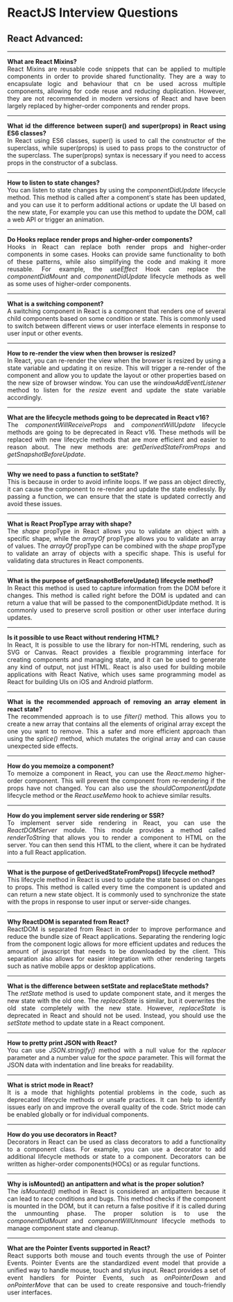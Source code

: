 # ReactJS Interview Questions

<div style="text-align: justify">

## React Advanced:

---

**What are React Mixins?**  
React Mixins are reusable code snippets that can be applied to multiple components in order to provide shared
functionality. They are a way to encapsulate logic and behaviour that cn be used across multiple components, allowing
for code reuse and reducing duplication. However, they are not recommended in modern versions of React and have been
largely replaced by higher-order components and render props.

---

**What id the difference between super() and super(props) in React using ES6 classes?**  
In React using ES6 classes, super() is used to call the constructor of the superclass, while super(props) is used to
pass props to the constructor of the superclass. The super(props) syntax is necessary if you need to access props in
the constructor of a subclass.

---

**How to listen to state changes?**  
You can listen to state changes by using the *componentDidUpdate* lifecycle method. This method is called after a
component's state has been updated, and you can use it to perform additional actions or update the UI based on the new
state, For example you can use this method to update the DOM, call a web API or trigger an animation.

---

**Do Hooks replace render props and higher-order components?**  
Hooks in React can replace both render props and higher-order components in some cases. Hooks can provide same
functionality to both of these patterns, while also simplifying the code and making it more reusable. For example, the
*useEffect* Hook can replace the *componentDidMount* and *componentDidUpdate* lifecycle methods as well as some uses
of higher-order components.

---

**What is a switching component?**  
A switching component in React is a component that renders one of several child components based on some condition or
state. This is commonly used to switch between different views or user interface elements in response to user input
or other events.

---

**How to re-render the view when then browser is resized?**  
In React, you can re-render the view when the browser is resized by using a state variable and updating it on resize.
This will trigger a re-render of the component and allow you to update the layout or other properties based on the new
size of browser window. You can use the *windowAddEventListener* method to listen for the *resize* event and update the
state variable accordingly.

---

**What are the lifecycle methods going to be deprecated in React v16?**  
The *componentWillReceiveProps* and *componentWillUpdate* lifecycle methods are going to be deprecated in React v16.
These methods will be replaced with new lifecycle methods that are more efficient and easier to reason about. The new
methods are: *getDerivedStateFromProps* and *getSnapshotBeforeUpdate*.

---

**Why we need to pass a function to setState?**  
This is because in order to avoid infinite loops. If we pass an object directly, it can cause the component to
re-render and update the state endlessly. By passing a function, we can ensure that the state is updated correctly and
avoid these issues.

---

**What is React PropType array with shape?**  
The *shape* propType in React allows you to validate an object with a specific shape, while the *arrayOf* propType
allows you to validate an array of values. The *arrayOf* propType can be combined with the *shape* propType to validate
an array of objects with a specific shape. This is useful for validating data structures in React components.

---

**What is the purpose of getSnapshotBeforeUpdate() lifecycle method?**  
In React this method is used to capture information from the DOM before it changes. This method is called right before
the DOM is updated and can return a value that will be passed to the componentDidUpdate method. It is commonly used
to preserve scroll position or other user interface during updates.

---

**Is it possible to use React without rendering HTML?**  
In React, It is possible to use the library for non-HTML rendering, such as SVG or Canvas. React provides a flexible
programming interface for creating components and managing state, and it can be used to generate any kind of output,
not just HTML. React is also used for building mobile applications with React Native, which uses same programming
model as React for building UIs on iOS and Android platform.

---

**What is the recommended approach of removing an array element in react state?**  
The recommended approach is to use *filter()* method. This allows you to create a new array that contains all the
elements of original array except the one you want to remove. This a safer and more efficient approach than using the
*splice()* method, which mutates the original array and can cause unexpected side effects.

---

**How do you memoize a component?**  
To memoize a component in React, you can use the *React.memo* higher-order component. This will prevent the component
from re-rendering if the props have not changed. You can also use the *shouldComponentUpdate* lifecycle method or the
*React.useMemo* hook to achieve similar results.

---

**How do you implement server side rendering or SSR?**  
To implement server side rendering in React, you can use the *ReactDOMServer* module. This module provides a method
called *renderToString* that allows you to render a component to HTML on the server. You can then send this HTML to the
client, where it can be hydrated into a full React application.

---

**What is the purpose of getDerivedStateFromProps() lifecycle method?**  
This lifecycle method in React is used to update the state based on changes to props. This method is called every time
the component is updated and can return a new state object. It is commonly used to synchronize the state with the props
in response to user input or server-side changes.

---

**Why ReactDOM is separated from React?**  
ReactDOM is separated from React in order to improve performance and reduce the bundle size of React applications.
Separating the rendering logic from the component logic allows for more efficient updates and reduces the amount of
javascript that needs to be downloaded by the client. This separation also allows for easier integration with other
rendering targets such as native mobile apps or desktop applications.

---

**What is the difference between setState and replaceState methods?**  
The *retState* method is used to update component state, and it merges the new state with the old one. The
*replaceState* is similar, but it overwrites the old state completely with the new state. However, *replaceState* is
deprecated in React and should not be used. Instead, you should use the *setState* method to update state in a React
component.

---

**How to pretty print JSON with React?**  
You can use *JSON.stringify()* method with a null value for the *replacer* parameter and a number value for the *space*
parameter. This will format the JSON data with indentation and line breaks for readability.

---

**What is strict mode in React?**  
It is a mode that highlights potential problems in the code, such as deprecated lifecycle methods or unsafe practices.
It can help to identify issues early on and improve the overall quality of the code. Strict mode can be enabled
globally or for individual components.

---

**How do you use decorators in React?**  
Decorators in React can be used as class decorators to add a functionality to a component class. For example, you can
use a decorator to add additional lifecycle methods or state to a component. Decorators can be written as higher-order
components(HOCs) or as regular functions.

---

**Why is isMounted() an antipattern and what is the proper solution?**  
The *isMounted()* method in React is considered an antipattern because it can lead to race conditions and bugs. This
method checks if the component is mounted in the DOM, but it can return a false positive if it is called during the
unmounting phase. The proper solution is to use the *componentDidMount* and *componentWillUnmount* lifecycle methods
to manage component state and cleanup.

---

**What are the Pointer Events supported in React?**  
React supports both mouse and touch events through the use of Pointer Events. Pointer Events are the standardized event
model that provide a unified way to handle mouse, touch and stylus input. React provides a set of event handlers for
Pointer Events, such as *onPointerDown* and *onPointerMove* that can be used to create responsive and touch-friendly
user interfaces.
</div>
